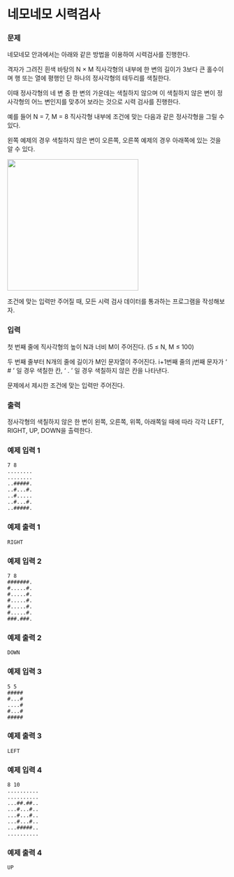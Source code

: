 # 네모네모 시력검사 
### 문제 

네모네모 안과에서는 아래와 같은 방법을 이용하여 시력검사를 진행한다.

격자가 그려진 흰색 바탕의 N × M 직사각형의 내부에 한 변의 길이가 3보다 큰 홀수이며 행 또는 열에 평행인 단 하나의 정사각형의 테두리를 색칠한다.

이때 정사각형의 네 변 중 한 변의 가운데는 색칠하지 않으며 이 색칠하지 않은 변이 정사각형의 어느 변인지를 맞추어 보라는 것으로 시력 검사를 진행한다.

예를 들어 N = 7, M = 8 직사각형 내부에 조건에 맞는 다음과 같은 정사각형을 그릴 수 있다.

왼쪽 예제의 경우 색칠하지 않은 변이 오른쪽, 오른쪽 예제의 경우 아래쪽에 있는 것을 알 수 있다.

<img src="https://upload.acmicpc.net/db3a661e-3a7b-4e3a-84d8-09a04099dff4/-/crop/670x652/1,0/-/preview/"  width="300" height="300"/>
                               

조건에 맞는 입력만 주어질 때, 모든 시력 검사 데이터를 통과하는 프로그램을 작성해보자.




### 입력

첫 번째 줄에 직사각형의 높이 N과 너비 M이 주어진다. (5 ≤ N, M ≤ 100)

두 번째 줄부터 N개의 줄에 길이가 M인 문자열이 주어진다. i+1번째 줄의 j번째 문자가 ‘ # ’ 일 경우 색칠한 칸, ‘ . ’ 일 경우 색칠하지 않은 칸을 나타낸다.

문제에서 제시한 조건에 맞는 입력만 주어진다.

### 출력

정사각형의 색칠하지 않은 한 변이 왼쪽, 오른쪽, 위쪽, 아래쪽일 때에 따라 각각 LEFT, RIGHT, UP, DOWN을 출력한다.

### 예제 입력 1 

~~~
7 8
........
........
..#####.
..#...#.
..#.....
..#...#.
..#####.
~~~

### 예제 출력 1 

~~~
RIGHT
~~~

### 예제 입력 2 

~~~
7 8
#######.
#.....#.
#.....#.
#.....#.
#.....#.
#.....#.
###.###.
~~~

### 예제 출력 2 

~~~
DOWN
~~~

### 예제 입력 3 

~~~
5 5
#####
#...#
....#
#...#
#####
~~~

### 예제 출력 3 

~~~
LEFT
~~~

### 예제 입력 4 

~~~
8 10
..........
..........
...##.##..
...#...#..
...#...#..
...#...#..
...#####..
..........
~~~

### 예제 출력 4 

~~~
UP
~~~